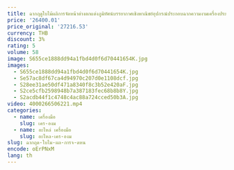 ```yaml
---
title: ฉากฤดูใบไม้ผลิการจัดหน้าต่างตกแต่งภูมิทัศน์บรรยากาศเชิงพาณิชย์อุปกรณ์ประกอบฉากความงามเครื่องประดับ
price: '26400.01'
price_original: '27216.53'
currency: THB
discount: 3%
rating: 5
volume: 58
image: S655ce1888dd94a1fbd4d0f6d70441654K.jpg
images:
  - S655ce1888dd94a1fbd4d0f6d70441654K.jpg
  - Se57ac8df67ca4d94970c207d0e1108dcf.jpg
  - S28ee31ae50df471a8340f8c3b52e420aF.jpg
  - S2ce5cfb2598948b7a387183fec68b8b8Y.jpg
  - S2acdb44f1c4748c4ac88a724cced50b3A.jpg
video: 4000266506221.mp4
categories:
  - name: เครื่องมือ
    slug: เคร-องม
  - name: อะไหล่ เครื่องมือ
    slug: อะไหล-เคร-องม
slug: ฉากฤด-ใบไม-ผล-การจ-ดหน
encode: oErPNxM
lang: th
---
```

  